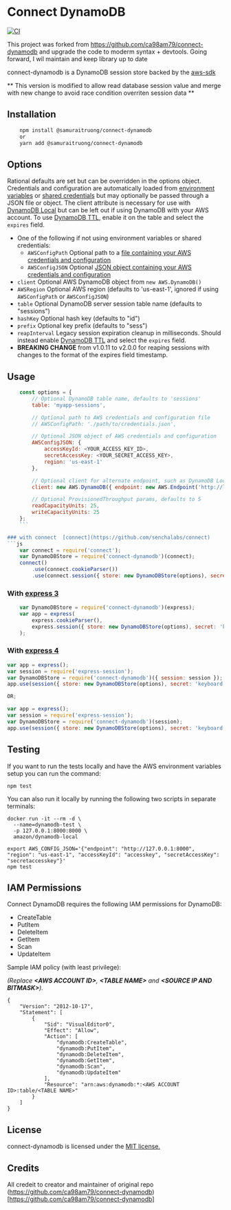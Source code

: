 # Connect DynamoDB

[![CI](https://github.com/samuraitruong/connect-dynamodb/actions/workflows/release.yml/badge.svg)](https://github.com/samuraitruong/connect-dynamodb/actions/workflows/release.yml)

This project was forked from https://github.com/ca98am79/connect-dynamodb and upgrade the code to moderm syntax + devtools. Going forward, I wil maintain and keep library up to date

connect-dynamodb is a DynamoDB session store backed by the [aws-sdk](https://github.com/aws/aws-sdk-js)

** This version is modified to allow read database session value and merge with new change to avoid race condition overriten session data **

## Installation

```sh
    npm install @samuraitruong/connect-dynamodb
    or
    yarn add @samuraitruong/connect-dynamodb
```

## Options

Rational defaults are set but can be overridden in the options object. Credentials and configuration are automatically loaded from [environment variables](http://docs.aws.amazon.com/sdk-for-javascript/v2/developer-guide/loading-node-credentials-environment.html) or [shared credentials](http://docs.aws.amazon.com/sdk-for-javascript/v2/developer-guide/loading-node-credentials-shared.html) but may optionally be passed through a JSON file or object. The client attribute is necessary for use with [DynamoDB Local](http://docs.aws.amazon.com/amazondynamodb/latest/developerguide/DynamoDBLocal.html) but can be left out if using DynamoDB with your AWS account. To use [DynamoDB TTL](http://docs.aws.amazon.com/amazondynamodb/latest/developerguide/TTL.html), enable it on the table and select the `expires` field.

- One of the following if not using environment variables or shared credentials:
  - `AWSConfigPath` Optional path to a [file containing your AWS credentials and configuration](http://docs.aws.amazon.com/AWSJavaScriptSDK/guide/node-configuring.html#Credentials_from_Disk)
  - `AWSConfigJSON` Optional [JSON object containing your AWS credentials and configuration](http://docs.aws.amazon.com/AWSJavaScriptSDK/latest/AWS/Config.html)
- `client` Optional AWS DynamoDB object from `new AWS.DynamoDB()`
- `AWSRegion` Optional AWS region (defaults to 'us-east-1', ignored if using `AWSConfigPath` or `AWSConfigJSON`)
- `table` Optional DynamoDB server session table name (defaults to "sessions")
- `hashKey` Optional hash key (defaults to "id")
- `prefix` Optional key prefix (defaults to "sess")
- `reapInterval` Legacy session expiration cleanup in milliseconds. Should instead enable [DynamoDB TTL](http://docs.aws.amazon.com/amazondynamodb/latest/developerguide/TTL.html) and select the `expires` field.
- **BREAKING CHANGE** from v1.0.11 to v2.0.0 for reaping sessions with changes to the format of the expires field timestamp.

## Usage

````js
    const options = {
        // Optional DynamoDB table name, defaults to 'sessions'
        table: 'myapp-sessions',

        // Optional path to AWS credentials and configuration file
        // AWSConfigPath: './path/to/credentials.json',

        // Optional JSON object of AWS credentials and configuration
        AWSConfigJSON: {
            accessKeyId: <YOUR_ACCESS_KEY_ID>,
            secretAccessKey: <YOUR_SECRET_ACCESS_KEY>,
            region: 'us-east-1'
        },

        // Optional client for alternate endpoint, such as DynamoDB Local
        client: new AWS.DynamoDB({ endpoint: new AWS.Endpoint('http://localhost:8000')}),

        // Optional ProvisionedThroughput params, defaults to 5
        readCapacityUnits: 25,
        writeCapacityUnits: 25
    };
    ```

### with connect  [connect](https://github.com/senchalabs/connect)
```js
    var connect = require('connect');
    var DynamoDBStore = require('connect-dynamodb')(connect);
    connect()
        .use(connect.cookieParser())
        .use(connect.session({ store: new DynamoDBStore(options), secret: 'keyboard cat'}));
````

### With [express 3](http://expressjs.com/en/3x/api.html)

```js
    var DynamoDBStore = require('connect-dynamodb')(express);
    var app = express(
        express.cookieParser(),
        express.session({ store: new DynamoDBStore(options), secret: 'keyboard cat'});
    );
```

### With [express 4](http://expressjs.com/)

```js
var app = express();
var session = require('express-session');
var DynamoDBStore = require('connect-dynamodb')({ session: session });
app.use(session({ store: new DynamoDBStore(options), secret: 'keyboard cat' }));

OR;

var app = express();
var session = require('express-session');
var DynamoDBStore = require('connect-dynamodb')(session);
app.use(session({ store: new DynamoDBStore(options), secret: 'keyboard cat' }));
```

## Testing

If you want to run the tests locally and have the AWS environment variables setup you can run the command:

```
npm test
```

You can also run it locally by running the following two scripts in separate terminals:

```
docker run -it --rm -d \
  --name=dynamodb-test \
  -p 127.0.0.1:8000:8000 \
  amazon/dynamodb-local
```

```
export AWS_CONFIG_JSON='{"endpoint": "http://127.0.0.1:8000", "region": "us-east-1", "accessKeyId": "accesskey", "secretAccessKey": "secretaccesskey"}'
npm test
```

## IAM Permissions

Connect DynamoDB requires the following IAM permissions for DynamoDB:

- CreateTable
- PutItem
- DeleteItem
- GetItem
- Scan
- UpdateItem

Sample IAM policy (with least privilege):

_(Replace **\<AWS ACCOUNT ID\>**, **\<TABLE NAME\>** and **\<SOURCE IP AND BITMASK\>**)._

```
{
    "Version": "2012-10-17",
    "Statement": [
        {
            "Sid": "VisualEditor0",
            "Effect": "Allow",
            "Action": [
                "dynamodb:CreateTable",
                "dynamodb:PutItem",
                "dynamodb:DeleteItem",
                "dynamodb:GetItem",
                "dynamodb:Scan",
                "dynamodb:UpdateItem"
            ],
            "Resource": "arn:aws:dynamodb:*:<AWS ACCOUNT ID>:table/<TABLE NAME>"
        }
    ]
}
```

## License

connect-dynamodb is licensed under the [MIT license.](https://github.com/ca98am79/connect-dynamodb/blob/master/LICENSE.txt)

## Credits

All credeit to creator and maintainer of original repo (https://github.com/ca98am79/connect-dynamodb)[https://github.com/ca98am79/connect-dynamodb]
